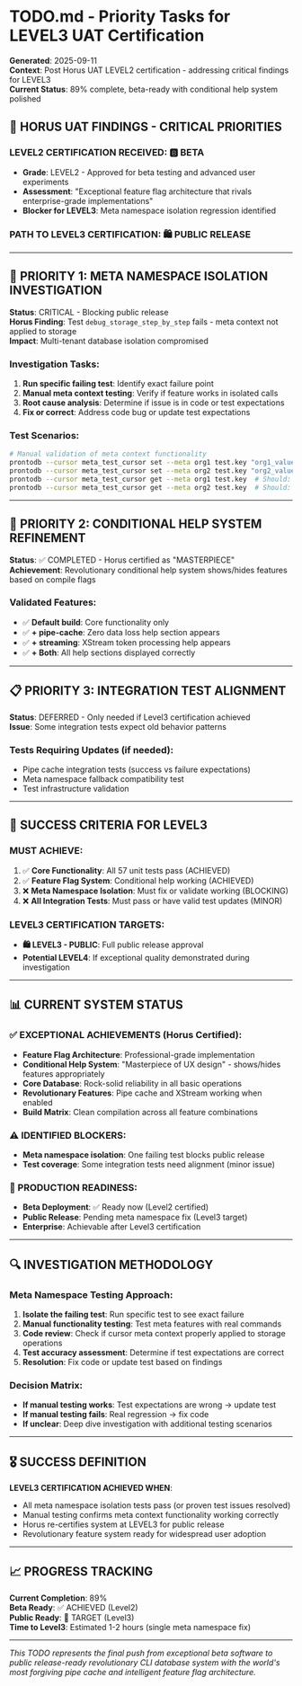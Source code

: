 # TODO.md - Priority Tasks for LEVEL3 UAT Certification

**Generated**: 2025-09-11  
**Context**: Post Horus UAT LEVEL2 certification - addressing critical findings for LEVEL3  
**Current Status**: 89% complete, beta-ready with conditional help system polished  

## 🦅 HORUS UAT FINDINGS - CRITICAL PRIORITIES

### **LEVEL2 CERTIFICATION RECEIVED**: 🅱️ BETA 
- **Grade**: LEVEL2 - Approved for beta testing and advanced user experiments
- **Assessment**: "Exceptional feature flag architecture that rivals enterprise-grade implementations"
- **Blocker for LEVEL3**: Meta namespace isolation regression identified

### **PATH TO LEVEL3 CERTIFICATION**: 🛍️ PUBLIC RELEASE

---

## 🚨 PRIORITY 1: META NAMESPACE ISOLATION INVESTIGATION

**Status**: CRITICAL - Blocking public release  
**Horus Finding**: Test `debug_storage_step_by_step` fails - meta context not applied to storage  
**Impact**: Multi-tenant database isolation compromised  

### **Investigation Tasks**:
1. **Run specific failing test**: Identify exact failure point
2. **Manual meta context testing**: Verify if feature works in isolated calls
3. **Root cause analysis**: Determine if issue is in code or test expectations
4. **Fix or correct**: Address code bug or update test expectations

### **Test Scenarios**:
```bash
# Manual validation of meta context functionality
prontodb --cursor meta_test_cursor set --meta org1 test.key "org1_value"
prontodb --cursor meta_test_cursor set --meta org2 test.key "org2_value"
prontodb --cursor meta_test_cursor get --meta org1 test.key  # Should: "org1_value"
prontodb --cursor meta_test_cursor get --meta org2 test.key  # Should: "org2_value"
```

---

## 🔧 PRIORITY 2: CONDITIONAL HELP SYSTEM REFINEMENT

**Status**: ✅ COMPLETED - Horus certified as "MASTERPIECE"  
**Achievement**: Revolutionary conditional help system shows/hides features based on compile flags

### **Validated Features**:
- ✅ **Default build**: Core functionality only
- ✅ **+ pipe-cache**: Zero data loss help section appears  
- ✅ **+ streaming**: XStream token processing help appears
- ✅ **+ Both**: All help sections displayed correctly

---

## 📋 PRIORITY 3: INTEGRATION TEST ALIGNMENT

**Status**: DEFERRED - Only needed if Level3 certification achieved  
**Issue**: Some integration tests expect old behavior patterns  

### **Tests Requiring Updates** (if needed):
- Pipe cache integration tests (success vs failure expectations)
- Meta namespace fallback compatibility test
- Test infrastructure validation

---

## 🎯 SUCCESS CRITERIA FOR LEVEL3

### **MUST ACHIEVE**:
1. ✅ **Core Functionality**: All 57 unit tests pass (ACHIEVED)
2. ✅ **Feature Flag System**: Conditional help working (ACHIEVED)  
3. ❌ **Meta Namespace Isolation**: Must fix or validate working (BLOCKING)
4. ❌ **All Integration Tests**: Must pass or have valid test updates (MINOR)

### **LEVEL3 CERTIFICATION TARGETS**:
- **🛍️ LEVEL3 - PUBLIC**: Full public release approval
- **Potential LEVEL4**: If exceptional quality demonstrated during investigation

---

## 📊 CURRENT SYSTEM STATUS

### **✅ EXCEPTIONAL ACHIEVEMENTS (Horus Certified)**:
- **Feature Flag Architecture**: Professional-grade implementation
- **Conditional Help System**: "Masterpiece of UX design" - shows/hides features appropriately  
- **Core Database**: Rock-solid reliability in all basic operations
- **Revolutionary Features**: Pipe cache and XStream working when enabled
- **Build Matrix**: Clean compilation across all feature combinations

### **⚠️ IDENTIFIED BLOCKERS**:
- **Meta namespace isolation**: One failing test blocks public release
- **Test coverage**: Some integration tests need alignment (minor issue)

### **🚀 PRODUCTION READINESS**:
- **Beta Deployment**: ✅ Ready now (Level2 certified)
- **Public Release**: Pending meta namespace fix (Level3 target)
- **Enterprise**: Achievable after Level3 certification

---

## 🔍 INVESTIGATION METHODOLOGY

### **Meta Namespace Testing Approach**:
1. **Isolate the failing test**: Run specific test to see exact failure
2. **Manual functionality testing**: Test meta features with real commands
3. **Code review**: Check if cursor meta context properly applied to storage operations
4. **Test accuracy assessment**: Determine if test expectations are correct
5. **Resolution**: Fix code or update test based on findings

### **Decision Matrix**:
- **If manual testing works**: Test expectations are wrong → update test
- **If manual testing fails**: Real regression → fix code  
- **If unclear**: Deep dive investigation with additional testing scenarios

---

## 🎖️ SUCCESS DEFINITION

**LEVEL3 CERTIFICATION ACHIEVED WHEN**:
- All meta namespace isolation tests pass (or proven test issues resolved)
- Manual testing confirms meta context functionality working correctly  
- Horus re-certifies system at LEVEL3 for public release
- Revolutionary feature system ready for widespread user adoption

---

## 📈 PROGRESS TRACKING

**Current Completion**: 89%  
**Beta Ready**: ✅ ACHIEVED (Level2)  
**Public Ready**: 🎯 TARGET (Level3)  
**Time to Level3**: Estimated 1-2 hours (single meta namespace fix)

---

*This TODO represents the final push from exceptional beta software to public release-ready revolutionary CLI database system with the world's most forgiving pipe cache and intelligent feature flag architecture.*
